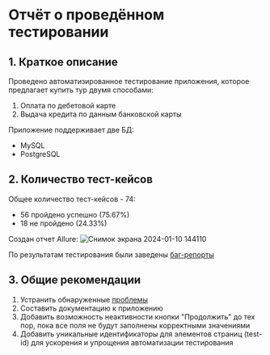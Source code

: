 # Отчёт о проведённом тестировании
## 1. Краткое описание
Проведено автоматизированное тестирование приложения, которое предлагает купить тур двумя способами:
1. Оплата по дебетовой карте
2. Выдача кредита по данным банковской карты

Приложение поддерживает две БД:
- MySQL
- PostgreSQL

## 2. Количество тест-кейсов
Общее количество тест-кейсов - 74:
- 56 пройдено успешно (75.67%)
- 18 не пройдено (24.33%)
  
Создан отчет Allure:
![Снимок экрана 2024-01-10 144110](https://github.com/Navershune/Diploma/assets/119427441/78f72c66-cb16-4d36-80dd-babe3b30efea)

По результатам тестирования были заведены [баг-репорты](https://github.com/Navershune/Diploma/issues)

## 3. Общие рекомендации
1. Устранить обнаруженные [проблемы](https://github.com/Navershune/Diploma/issues)
2. Составить документацию к приложению
3. Добавить возможность неактивности кнопки "Продолжить" до тех пор, пока все поля не будут заполнены корректными значениями
4. Добавить уникальные идентификаторы для элементов страниц (test-id) для ускорения и упрощения автоматизации тестирования
